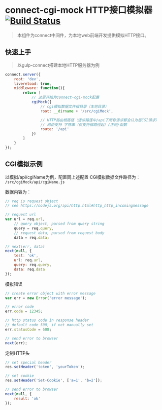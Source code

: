 # connect-cgi-mock HTTP接口模拟器[![Build Status](https://travis-ci.org/FroadUED/connect-cgi-mock.svg?branch=master)](https://travis-ci.org/FroadUED/connect-cgi-mock)
> 本组件为connect中间件，为本地web前端开发提供模拟HTTP接口。

## 快速上手
> 以gulp-connect搭建本地HTTP服务器为例

```javascript
connect.server({
    root: 'dev',
    livereload: true,
    middleware: function(){
        return [
            // 这里开始为connect-cgi-mock配置
            cgiMock({
                // cgi模拟数据文件根目录（本地目录）
                root: __dirname + '/src/cgiMock',

                // HTTP路由根路径（请求路径中/api下所有请求都会认为是CGI请求）
                // 路由支持 字符串（仅支持根路径起）/正则/函数
                route: '/api'
            })
        ]
    }
});
```

## CGI模拟示例
以模拟/api/cgiName为例，配置同上述配置
CGI模拟数据文件路径为：
`/src/cgiMock/api/cgiName.js`

数据内容为：
```javascript
// req is request object
// see https://nodejs.org/api/http.html#http_http_incomingmessage

// request url
var url = req.url,
    // query object, parsed from query string
    query = req.query,
    // request data, parsed from request body
    data = req.data;

// next(err, data)
next(null, {
    test: 'ok',
    url: req.url,
    query: req.query,
    data: req.data
});
```

模拟错误
```javascript
// create error object with error message
var err = new Error('error message');

// error code
err.code = 12345;

// http status code in response header
// default code 500, if not manually set
err.statusCode = 608;

// send error to browser
next(err);
```

定制HTTP头
```javascript
// set special header
res.setHeader('token', 'yourToken');

// set cookie
res.setHeader('Set-Cookie', ['a=1', 'b=2']);

// send error to browser
next(null, {
    result: 'ok'
});
```